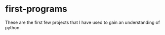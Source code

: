 # first-programs
These are the first few projects that I have used to gain an understanding of python.
